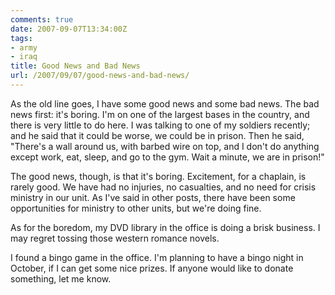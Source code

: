 ```yaml
---
comments: true
date: 2007-09-07T13:34:00Z
tags:
- army
- iraq
title: Good News and Bad News
url: /2007/09/07/good-news-and-bad-news/
---
```


<p>As the old line goes, I have some good news and some bad news. The bad news first: it's boring. I'm on one of the largest bases in the country, and there is very little to do here. I was talking to one of my soldiers recently; and he said that it could be worse, we could be in prison. Then he said, "There's a wall around us, with barbed wire on top, and I don't do anything except work, eat, sleep, and go to the gym. Wait a minute, we are in prison!"</p>
<p>The good news, though, is that it's boring. Excitement, for a chaplain, is rarely good.  We have had no injuries, no casualties, and no need for crisis ministry in our unit.  As I've said in other posts, there have been some opportunities for ministry to other units, but we're doing fine.</p>
<p>As for the boredom, my DVD library in the office is doing a brisk business. I may regret tossing those western romance novels.</p>
<p>I found a bingo game in the office. I'm planning to have a bingo night in October, if I can get some nice prizes. If anyone would like to donate something, let me know.</p>

